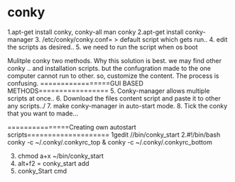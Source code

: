 # conky
1.apt-get install conky, conky-all
man conky
2.apt-get install conky-manager
3. /etc/conky/conky.conf= > default script which gets run..
4. edit the scripts as desired..
5. we need to run the script when os boot

Mulitple conky two methods.
Why this solution is best. we may find other conky .. and installation scripts. but the confugration made to the one computer cannot run to other. so, customize the content. The process is confusing.
=================GUI BASED METHODS=================
5. Conky-manager allows multiple scripts at once..
6. Download the files content script  and paste it to other any scripts../
7. make conky-manager in auto-start mode.
8. Tick the conky that you want to made...

===============Creating own autostart scripts====================
1gedit //bin/conky_start
2.#!/bin/bash
conky -c ~/.conky/.conkyrc_top &
conky -c ~/.conky/.conkyrc_bottom

3. chmod a+x ~/bin/conky_start
4. alt+f2 = conky_start add
5. conky_Start cmd